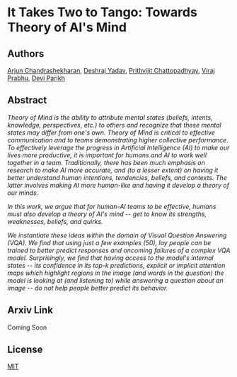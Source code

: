 # It Takes Two to Tango: Towards Theory of AI's Mind

## Authors

[Arjun Chandrashekharan](https://filebox.ece.vt.edu/~carjun/), [Deshraj Yadav](https://deshraj.github.io), [Prithvijit Chattopadhyay](https://prithv1.github.io), [Viraj Prabhu](https://virajprabhu.github.io/), [Devi Parikh](https://filebox.ece.vt.edu/~parikh/)

## Abstract

*Theory of Mind is the ability to attribute mental states (beliefs, intents, knowledge, perspectives, etc.) to others and recognize that these mental states may differ from one's own. Theory of Mind is critical to effective communication and to teams demonstrating higher collective performance. To effectively leverage the progress in Artificial Intelligence (AI) to make our lives more productive, it is important for humans and AI to work well together in a team. Traditionally, there has been much emphasis on research to make AI more accurate, and (to a lesser extent) on having it better understand human intentions, tendencies, beliefs, and contexts. The latter involves making AI more human-like and having it develop a theory of our minds.*

*In this work, we argue that for human-AI teams to be effective, humans must also develop a theory of AI's mind -- get to know its strengths, weaknesses, beliefs, and quirks.*

*We instantiate these ideas within the domain of Visual Question Answering (VQA). We find that using just a few examples (50), lay people can be trained to better predict responses and oncoming failures of a complex VQA model. Surprisingly, we find that having access to the model's internal states -- its confidence in its top-k predictions, explicit or implicit attention maps which highlight regions in the image (and words in the question) the model is looking at (and listening to) while answering a question about an image -- do not help people better predict its behavior.*

## Arxiv Link

Coming Soon

## License

[MIT](https://github.com/deshraj/TOAIM/blob/master/LICENSE)
